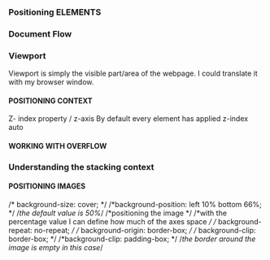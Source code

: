 ### Positioning ELEMENTS 

### Document Flow 

### Viewport 
Viewport is simply the visible part/area of the webpage. I could translate it with my browser window. 


#### POSITIONING CONTEXT

Z- index property / z-axis
By default every element has applied z-index auto 

#### WORKING WITH OVERFLOW

### Understanding the stacking context

#### POSITIONING IMAGES



/* background-size: cover; */
    /*background-position: left 10% bottom 66%; */
    /*the default value is 50%*/
    /*positioning the image */
    /*with the percentage value I can define how much of the axes space */
    /* background-repeat: no-repeat; */
    /* background-origin: border-box; */
    /* background-clip: border-box; */
    /*background-clip: padding-box; */
    /*the border  around the image is empty in this case*/